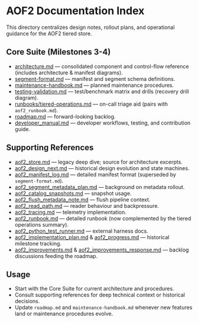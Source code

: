 # AOF2 Documentation Index

This directory centralizes design notes, rollout plans, and operational guidance for the AOF2 tiered store.

## Core Suite (Milestones 3-4)
- [architecture.md](architecture.md) — consolidated component and control-flow reference (includes architecture & manifest diagrams).
- [segment-format.md](segment-format.md) — manifest and segment schema definitions.
- [maintenance-handbook.md](maintenance-handbook.md) — planned maintenance procedures.
- [testing-validation.md](testing-validation.md) — test/benchmark matrix and drills (recovery drill diagram).
- [runbooks/tiered-operations.md](runbooks/tiered-operations.md) — on-call triage aid (pairs with `aof2_runbook.md`).
- [roadmap.md](roadmap.md) — forward-looking backlog.
- [developer_manual.md](developer_manual.md) — developer workflows, testing, and contribution guide.

## Supporting References
- [aof2_store.md](aof2_store.md) — legacy deep dive; source for architecture excerpts.
- [aof2_design_next.md](aof2_design_next.md) — historical design evolution and state machines.
- [aof2_manifest_log.md](aof2_manifest_log.md) — detailed manifest format (superseded by `segment-format.md`).
- [aof2_segment_metadata_plan.md](aof2_segment_metadata_plan.md) — background on metadata rollout.
- [aof2_catalog_snapshots.md](aof2_catalog_snapshots.md) — snapshot usage.
- [aof2_flush_metadata_note.md](aof2_flush_metadata_note.md) — flush pipeline context.
- [aof2_read_path.md](aof2_read_path.md) — reader behaviour and backpressure.
- [aof2_tracing.md](aof2_tracing.md) — telemetry implementation.
- [aof2_runbook.md](aof2_runbook.md) — detailed runbook (now complemented by the tiered operations summary).
- [aof2_python_test_runner.md](aof2_python_test_runner.md) — external harness docs.
- [aof2_implementation_plan.md](aof2_implementation_plan.md) & [aof2_progress.md](aof2_progress.md) — historical milestone tracking.
- [aof2_improvements.md](aof2_improvements.md) & [aof2_improvements_response.md](aof2_improvements_response.md) — backlog discussions feeding the roadmap.

## Usage
- Start with the Core Suite for current architecture and procedures.
- Consult supporting references for deep technical context or historical decisions.
- Update `roadmap.md` and `maintenance-handbook.md` whenever new features land or maintenance procedures evolve.
